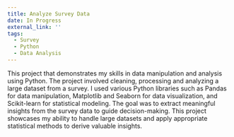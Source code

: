 ```yaml
---
title: Analyze Survey Data
date: In Progress
external_link: ''
tags:
  - Survey
  - Python
  - Data Analysis
---
```


This project that demonstrates my skills in data manipulation and analysis using Python. The project involved cleaning, processing and analyzing a large dataset from a survey. I used various Python libraries such as Pandas for data manipulation, Matplotlib and Seaborn for data visualization, and Scikit-learn for statistical modeling. The goal was to extract meaningful insights from the survey data to guide decision-making. This project showcases my ability to handle large datasets and apply appropriate statistical methods to derive valuable insights.

<!--more-->
